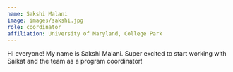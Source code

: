 ```yaml
---
name: Sakshi Malani
image: images/sakshi.jpg
role: coordinator
affiliation: University of Maryland, College Park
---
```


Hi everyone! My name is Sakshi Malani. Super excited to start working with Saikat and the team as a program coordinator!